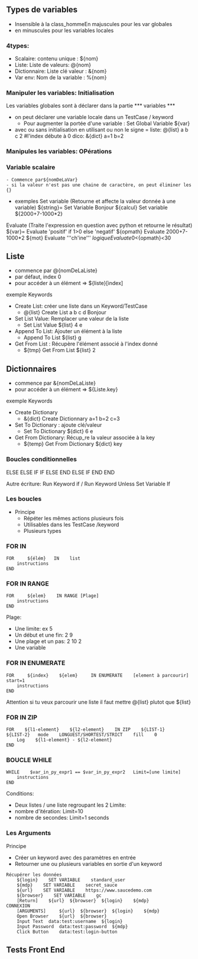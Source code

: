 ## Types de variables
- Insensible à la class_hommeEn majuscules pour les var globales
- en minuscules pour les variables locales

### 4types:
- Scalaire: contenu unique : ${nom}
- Liste: Liste de valeurs: @{nom}
- Dictionnaire: Liste clé valeur : &{nom}
- Var env: Nom de la variable : %{nom}

### Manipuler les variables: Initialisation
Les variables globales sont à déclarer dans la partie *** variables ***
- on peut déclarer une variable locale dans un TestCase / keyword
    - Pour augmenter la portée d'une variable : Set Global Variable ${var}
- avec ou sans initialisation
en utilisant ou non le signe =
liste: @{list}  a   b   c   2   #l'index débute à 0
dico: &{dict}   a=1 b=2         

### Manipules les variables: OPérations

### Variable scalaire
    - Commence par${nomDeLaVar}
    - si la valeur n'est pas une chaine de caractère, on peut éliminer les {}

- exemples
Set variable (Retourne et affecte la valeur donnée à une variable)
${string}= Set Variable     Bonjour
${calcul} Set variable      ${2000+7-1000*2}

Evaluate (Traite l'expression en question avec python et retourne le résultat)
${var}=     Evaluate    'positif' if 1>0 else 'negatif'
${opmath}     Evaluate     2000+7-1000*2
${mot}      Evaluate    '''ch'ine'''
${logique}  Evaluate    0<${opmath}<30

## Liste
- commence par @{nomDeLaListe}
- par défaut, index 0
- pour accéder à un élément => ${liste}[index]

exemple Keywords
- Create List: créer une liste dans un Keyword/TestCase
    - @{list}   Create List     a   b   c   d   Bonjour
- Set List Value: Remplacer une valeur de la liste
    - Set List Value    ${list}     4   e
- Append To List: Ajouter un élément à la liste
    - Append To List    ${list}     g
- Get From List : Récupère l'élément associé à l'index donné
    - ${tmp}    Get From List   ${list}     2

## Dictionnaires
- commence par &{nomDeLaListe}
- pour accéder à un élément => ${Liste.key}

exemple Keywords
- Create Dictionary
    - &{dict}   Create Dictionnary  a=1     b=2     c=3
- Set To Dictionary : ajoute clé/valeur
    - Set To Dictionary     ${dict}     6       e
- Get From Dictionary: Récup_re la valeur associée à la key
    - ${temp}   Get From Dictionary   ${dict}   key

### Boucles conditionnelles
ELSE
ELSE IF
    IF
    ELSE
    END
ELSE
    IF
    END
END

Autre écriture: Run Keyword if / Run Keyword Unless
Set Variable If

### Les boucles
- Principe
    - Répéter les mêmes actions plusieurs fois
    - Utilisables dans les TestCase /keyword
    - Plusieurs types

### FOR    IN
```
FOR     ${élém}   IN    list
    instructions
END
```
### FOR   IN RANGE
```
FOR     ${elem}    IN RANGE [Plage]
    instructions
END
```
Plage:
- Une limite: ex 5
- Un début et une fin: 2    9
- Une plage et un pas: 2    10  2
- Une variable
 
### FOR     IN ENUMERATE
```
FOR     ${index}    ${elem}     IN ENUMERATE    [element à parcourir]   start=1
    instructions
END
```
Attention si tu veux parcourir une liste il faut mettre @{list} plutot que ${list}

### FOR IN ZIP
```
FOR    ${l1-element}    ${l2-element}    IN ZIP    ${LIST-1}    ${LIST-2}   mode    LONGUEST/SHORTEST/STRICT    fill    0
    Log    ${l1-element} - ${l2-element}
END
```

### BOUCLE WHILE
```
WHILE    $var_in_py_expr1 == $var_in_py_expr2   Limit=[une limite]
    instructions        
END
```
Conditions:
- Deux listes / une liste regroupant les 2
Limite:
- nombre d'itération: Limit=10
- nombre de secondes: Limit=1 seconds

### Les Arguments
Principe
- Créer un keyword avec des paramètres en entrée
- Retourner une ou plusieurs variables en sortie d'un keyword

```
Récupérer les données
    ${login}    SET VARIABLE    standard_user
    ${mdp}    SET VARIABLE    secret_sauce
    ${url}    SET VARIABLE    https://www.saucedemo.com
    ${browser}    SET VARIABLE    gc
    [Return]    ${url}  ${browser}  ${login}    ${mdp}
CONNEXION
    [ARGUMENTS]     ${url}  ${browser}  ${login}    ${mdp}
    Open Browser    ${url}  ${browser}
    Input Text  data:test:username  ${login}
    Input Password  data:test:password  ${mdp}
    Click Button    data:test:login-button

```

## Tests Front End
